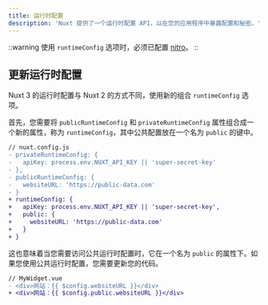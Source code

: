 ```yaml
---
title: 运行时配置
description: 'Nuxt 提供了一个运行时配置 API，以在您的应用程序中暴露配置和秘密。'
---
```


::warning
使用 `runtimeConfig` 选项时，必须已配置 [nitro](/docs/bridge/nitro)。
::

## 更新运行时配置

Nuxt 3 的运行时配置与 Nuxt 2 的方式不同，使用新的组合 `runtimeConfig` 选项。

首先，您需要将 `publicRuntimeConfig` 和 `privateRuntimeConfig` 属性组合成一个新的属性，称为 `runtimeConfig`，其中公共配置放在一个名为 `public` 的键中。

```diff
// nuxt.config.js
- privateRuntimeConfig: {
-   apiKey: process.env.NUXT_API_KEY || 'super-secret-key'
- },
- publicRuntimeConfig: {
-   websiteURL: 'https://public-data.com'
- }
+ runtimeConfig: {
+   apiKey: process.env.NUXT_API_KEY || 'super-secret-key',
+   public: {
+     websiteURL: 'https://public-data.com'
+   }
+ }
```

这也意味着当您需要访问公共运行时配置时，它在一个名为 `public` 的属性下。如果您使用公共运行时配置，您需要更新您的代码。

```diff
// MyWidget.vue
- <div>网站：{{ $config.websiteURL }}</div>
+ <div>网站：{{ $config.public.websiteURL }}</div>
```